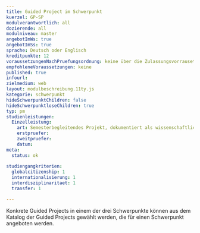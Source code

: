 ```yaml
---
title: Guided Project im Schwerpunkt
kuerzel: GP-SP
modulverantwortlich: all
dozierende: all
modulniveau: master
angebotImWs: true
angebotImSs: true
sprache: Deutsch oder Englisch
kreditpunkte: 12
voraussetzungenNachPruefungsordnung: keine über die Zulassungsvorrausetzungen zum Studium hinausgehenden
empfohleneVoraussetzungen: keine
published: true
infourl: 
zielmedium: web
layout: modulbeschreibung.11ty.js
kategorie: schwerpunkt
hideSchwerpunktChildren: false
hideSchwerpunktloseChildren: true
typ: pm
studienleistungen:
  Einzelleistung:
    art: Semesterbegleitendes Projekt, dokumentiert als wissenschaftliches Papier / Präsentation
    erstpruefer: 
    zweitpruefer: 
    datum:
meta:
  status: ok   
  
studiengangkriterien:
  globalcitizenship: 1
  internationalisierung: 1
  interdisziplinaritaet: 1
  transfer: 1

---
```


Konkrete Guided Projects in einem der drei Schwerpunkte können aus dem Katalog der Guided Projects gewählt werden, die für einen Schwerpunkt angeboten werden.
